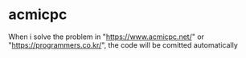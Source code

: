 # acmicpc
When i solve the problem in "https://www.acmicpc.net/" or "https://programmers.co.kr/", the code will be comitted automatically
